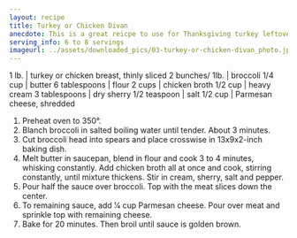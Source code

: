 ```yaml
---
layout: recipe
title: Turkey or Chicken Divan
anecdote: This is a great reicpe to use for Thanksgiving turkey leftovers. But is equally great with chicken breasts.
serving_info: 6 to 8 servings
imageurl: ../assets/downloaded_pics/03-turkey-or-chicken-divan_photo.jpg
---
```

<!-- Ingredients -->

1 lb. | turkey or chicken breast, thinly sliced
2 bunches/ 1lb. | broccoli
1/4 cup | butter
6 tablespoons | flour
2 cups | chicken broth
1/2 cup | heavy cream
3 tablespoons | dry sherry
1/2 teaspoon | salt
1/2 cup | Parmesan cheese, shredded

<!-- split -->
<!-- Steps -->
1. Preheat oven to 350°.
2. Blanch broccoli in salted boiling water until tender. About 3 minutes.
3. Cut broccoli head into spears and place crosswise in 13x9x2-inch baking dish.
4. Melt butter in saucepan, blend in flour and cook 3 to 4 minutes, whisking constantly. Add chicken broth all at once and cook, stirring constantly, until mixture thickens. Stir in cream, sherry, salt and pepper.
5. Pour half the sauce over broccoli. Top with the meat slices down the center.
6. To remaining sauce, add 1⁄4 cup Parmesan cheese. Pour over meat and sprinkle top with remaining cheese.
7. Bake for 20 minutes. Then broil until sauce is golden brown. 
